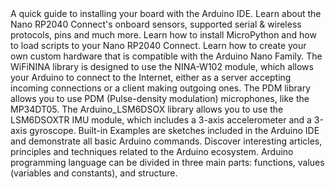 <EssentialsColumn title="Guides">
    <EssentialElement link="/software/ide-v1/installing-mbed-os-nano-boards" title="Quickstart Guide" type="getting-started">
        A quick guide to installing your board with the Arduino IDE.
    </EssentialElement>
    <EssentialElement link="/tutorials/nano-rp2040-connect/rp2040-01-technical-reference" title="Cheat Sheet" type="tutorial">
        Learn about the Nano RP2040 Connect's onboard sensors, supported serial & wireless protocols, pins and much more. 
    </EssentialElement>
    <EssentialElement link="/tutorials/nano-rp2040-connect/rp2040-python-api" title="Python API Guide" type="tutorial">
        Learn how to install MicroPython and how to load scripts to your Nano RP2040 Connect.
    </EssentialElement>
<EssentialElement title="Nano Hardware Design Guide" type="tutorial" link="/learn/hardware/nano-pcb-guide">
    Learn how to create your own custom hardware that is compatible with the Arduino Nano Family.
  </EssentialElement>

</EssentialsColumn>



<EssentialsColumn title="Suggested Libraries">
    <EssentialElement link="https://www.arduino.cc/en/Reference/WiFiNINA" title="WiFiNINA" type="library">
        The WiFiNINA library is designed to use the NINA-W102 module, which allows your Arduino to connect to the Internet, either as a server accepting incoming connections or a client making outgoing ones.
    </EssentialElement>

  <EssentialElement title="PDM" type="library" link="https://www.arduino.cc/en/Reference/PDM">
The PDM library allows you to use PDM (Pulse-density modulation) microphones, like the MP34DT05.
  </EssentialElement>
    
<EssentialElement link="https://github.com/arduino-libraries/Arduino_LSM6DSOX" title="Arduino_LSM6DSOX" type="library">
        The Arduino_LSM6DSOX library allows you to use the LSM6DSOXTR IMU module, which includes a 3-axis accelerometer and a 3-axis gyroscope.      
</EssentialElement>
</EssentialsColumn>

<EssentialsColumn title="Arduino Basics">
    <EssentialElement link="/built-in-examples/" title="Built-in Examples" type="resource">
        Built-in Examples are sketches included in the Arduino IDE and demonstrate all basic Arduino commands. 
    </EssentialElement>
    <EssentialElement link="/learn" title="Learn" type="resource">
        Discover interesting articles, principles and techniques related to the Arduino ecosystem.
    </EssentialElement>
    <EssentialElement link="https://www.arduino.cc/reference/en/" title="Language Reference" type="resource">
        Arduino programming language can be divided in three main parts: functions, values (variables and constants), and structure.
    </EssentialElement>
</EssentialsColumn>